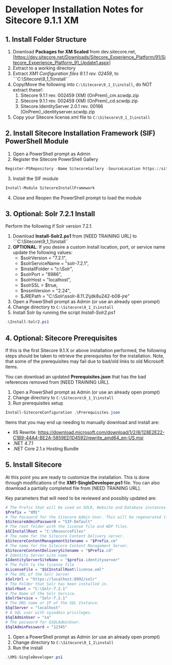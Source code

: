 # Developer Installation Notes for Sitecore 9.1.1 XM

## 1. Install Folder Structure

1. Download **Packages for XM Scaled** from dev.sitecore.net, [https://dev.sitecore.net/Downloads/Sitecore_Experience_Platform/91/Sitecore_Experience_Platform_91_Update1.aspx]
2. Extract to a working directory
3. Extract *XM1 Configuration files 9.1.1 rev. 02459*, to ```C:\Sitecore\9_1_1\install``
4. Copy/Move the following into ```C:\Sitecore\9_1_1\install```, do NOT extract these!:
   1. Sitecore 9.1.1 rev. 002459 (XM) (OnPrem)_cm.scwdp.zip
   2. Sitecore 9.1.1 rev. 002459 (XM) (OnPrem)_cd.scwdp.zip
   3. Sitecore.IdentityServer 2.0.1 rev. 00166 (OnPrem)_identityserver.scwdp.zip
5. Copy your Sitecore license.xml file to ```C:\Sitecore\9_1_1\install```

## 2. Install Sitecore Installation Framework (SIF) PowerShell Module

1. Open a PowerShell prompt as Admin
2. Register the Sitecore PowerShell Gallery

```powershell
Register-PSRepository -Name SitecoreGallery -SourceLocation https://sitecore.myget.org/F/sc-powershell/api/v2
```

3. Install the SIF module

```powershell
Install-Module SitecoreInstallFramework
```

4. Close and Reopen the PowerShell prompt to load the module

## 3. Optional: Solr 7.2.1 Install

Perform the following if Solr version 7.2.1.

1. Download **Install-Solr2.ps1** from [NEED TRAINING URL] to ```C:\Sitecore\9_1_1\install``
2. **OPTIONAL**: If you desire a custom install location, port, or service name update the following values:
   - $solrVersion = "7.2.1",
   - $solrServiceName = "solr-7.2.1",
   - $installFolder = "c:\Solr",
   - $solrPort = "8986",
   - $solrHost = "localhost",
   - $solrSSL = $true,
   - $nssmVersion = "2.24",
   - $JREPath = "C:\Solr\ssolr-8.11.2\jdk8u242-b08-jre"
3. Open a PowerShell prompt as Admin (or use an already open prompt)
4. Change directory to ```C:\Sitecore\9_1_1\install```
5. Install Solr by running the script *Install-Solr2.ps1*

```powershell
.\Install-Solr2.ps1
```

## 4. Optional: Sitecore Prerequisites

If this is the first Sitecore 9.1.X or above installation performed, the following steps should be taken to retrieve the prerequisites for the installation. Note, that some of the prerequisites may fail due to bad/old links to old Microsoft items.

You can download an updated **Prerequisites.json** that has the bad references removed from [NEED TRAINING URL].

1. Open a PowerShell prompt as Admin (or use an already open prompt)
2. Change directory to ```C:\Sitecore\9_1_1\install```
3. Run prerequisites setup

```powershell
Install-SitecoreConfiguration .\Prerequisites.json
```

Items that you may end up needing to manually download and install are:

* IIS Rewrite: https://download.microsoft.com/download/1/2/8/128E2E22-C1B9-44A4-BE2A-5859ED1D4592/rewrite_amd64_en-US.msi
* .NET 4.7.1
* .NET Core 2.1.x Hosting Bundle

## 5. Install Sitecore

At this point you are ready to customize the installation. This is done through modifications of the **XM1-SingleDeveloper.ps1** file. You can also download a partially completed file from [NEED TRAINING URL].

Key parameters that will need to be reviewed and possibly updated are:

```powershell
# The Prefix that will be used on SOLR, Website and Database instances.
$Prefix = "XM1"
# The Password for the Sitecore Admin User. This will be regenerated if left on the default.
$SitecoreAdminPassword = "SIF-Default"
# The root folder with the license file and WDP files.
$SCInstallRoot = "C:\ResourceFiles"
# The name for the Sitecore Content Delivery server.
$SitecoreContentManagementSitename = "$Prefix.cm"
# The name for the Sitecore Content Management Server.
$SitecoreContentDeliverySitename = "$Prefix.cd"
# Identity Server site name
$IdentityServerSiteName = "$prefix.identityserver"
# The Path to the license file
$LicenseFile = "$SCInstallRoot\license.xml"
# The URL of the Solr Server
$SolrUrl = "https://localhost:8992/solr"
# The Folder that Solr has been installed in.
$SolrRoot = "C:\Solr-7.2.1"
# The Name of the Solr Service.
$SolrService = "Solr-7.2.1"
# The DNS name or IP of the SQL Instance.
$SqlServer = "localhost"
# A SQL user with sysadmin privileges.
$SqlAdminUser = "sa"
# The password for $SQLAdminUser.
$SqlAdminPassword = "12345"
```

1. Open a PowerShell prompt as Admin (or use an already open prompt)
2. Change directory to ```C:\Sitecore\9_1_1\install```
3. Run the install

```powershell
.\XM1-SingleDeveloper.ps1
```